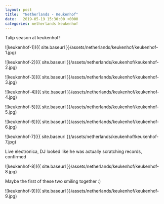 ```yaml
---
layout: post
title:  "Netherlands - Keukenhof"
date:   2019-05-19 15:30:00 +0000
categories: netherlands keukenhof
---
```


Tulip season at keukenhof!

![keukenhof-1]({{ site.baseurl }}/assets/netherlands/keukenhof/keukenhof-1.jpg)

![keukenhof-2]({{ site.baseurl }}/assets/netherlands/keukenhof/keukenhof-2.jpg)

![keukenhof-3]({{ site.baseurl }}/assets/netherlands/keukenhof/keukenhof-3.jpg)

![keukenhof-4]({{ site.baseurl }}/assets/netherlands/keukenhof/keukenhof-4.jpg)

![keukenhof-5]({{ site.baseurl }}/assets/netherlands/keukenhof/keukenhof-5.jpg)

![keukenhof-6]({{ site.baseurl }}/assets/netherlands/keukenhof/keukenhof-6.jpg)

![keukenhof-7]({{ site.baseurl }}/assets/netherlands/keukenhof/keukenhof-7.jpg)

Live electronica, DJ looked like he was actually scratching records, confirmed

![keukenhof-8]({{ site.baseurl }}/assets/netherlands/keukenhof/keukenhof-8.jpg)

Maybe the first of these two smiling together :)

![keukenhof-9]({{ site.baseurl }}/assets/netherlands/keukenhof/keukenhof-9.jpg)